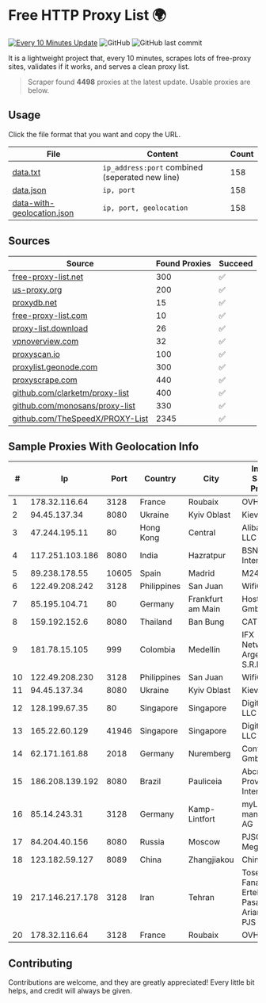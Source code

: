 
# Free HTTP Proxy List 🌍

[![Every 10 Minutes Update](https://github.com/mertguvencli/http-proxy-list/actions/workflows/main.yml/badge.svg?branch=main)](https://github.com/mertguvencli/http-proxy-list/actions/workflows/main.yml)
![GitHub](https://img.shields.io/github/license/mertguvencli/http-proxy-list)
![GitHub last commit](https://img.shields.io/github/last-commit/mertguvencli/http-proxy-list)

It is a lightweight project that, every 10 minutes, scrapes lots of free-proxy sites, validates if it works, and serves a clean proxy list.


> Scraper found **4498** proxies at the latest update. Usable proxies are below.

## Usage

Click the file format that you want and copy the URL.


|File|Content|Count|
|----|-------|-----|
|[data.txt](https://raw.githubusercontent.com/mertguvencli/http-proxy-list/main/proxy-list/data.txt)|`ip_address:port` combined (seperated new line)|158|
|[data.json](https://raw.githubusercontent.com/mertguvencli/http-proxy-list/main/proxy-list/data.json)|`ip, port`|158|
|[data-with-geolocation.json](https://raw.githubusercontent.com/mertguvencli/http-proxy-list/main/proxy-list/data-with-geolocation.json)|`ip, port, geolocation`|158|

## Sources

|Source|Found Proxies|Succeed|
|------|-------------|-------|
|[free-proxy-list.net](https://free-proxy-list.net)|300|✅|
|[us-proxy.org](https://www.us-proxy.org)|200|✅|
|[proxydb.net](http://proxydb.net)|15|✅|
|[free-proxy-list.com](https://free-proxy-list.com/?page=&port=&type%5B%5D=http&type%5B%5D=https&up_time=0&search=Search)|10|✅|
|[proxy-list.download](https://www.proxy-list.download/HTTP)|26|✅|
|[vpnoverview.com](https://vpnoverview.com/privacy/anonymous-browsing/free-proxy-servers)|32|✅|
|[proxyscan.io](https://www.proxyscan.io)|100|✅|
|[proxylist.geonode.com](https://proxylist.geonode.com/api/proxy-list?limit=300&page=1&sort_by=lastChecked&sort_type=desc&protocols=http,https)|300|✅|
|[proxyscrape.com](https://api.proxyscrape.com/v2/?request=displayproxies&protocol=http&timeout=10000&country=all&ssl=all&anonymity=all)|440|✅|
|[github.com/clarketm/proxy-list](https://raw.githubusercontent.com/clarketm/proxy-list/master/proxy-list-raw.txt)|400|✅|
|[github.com/monosans/proxy-list](https://raw.githubusercontent.com/monosans/proxy-list/main/proxies/http.txt)|330|✅|
|[github.com/TheSpeedX/PROXY-List](https://raw.githubusercontent.com/TheSpeedX/PROXY-List/master/http.txt)|2345|✅|


## Sample Proxies With Geolocation Info

|#|Ip|Port|Country|City|Internet Service Provider|
|-|--|----|-------|----|-------------------------|
|1|178.32.116.64|3128|France|Roubaix|OVH SAS|
|2|94.45.137.34|8080|Ukraine|Kyiv Oblast|Kievline LLC|
|3|47.244.195.11|80|Hong Kong|Central|Alibaba.com LLC|
|4|117.251.103.186|8080|India|Hazratpur|BSNL Internet|
|5|89.238.178.55|10605|Spain|Madrid|M247 Ltd|
|6|122.49.208.242|3128|Philippines|San Juan|WifiCity, Inc|
|7|85.195.104.71|80|Germany|Frankfurt am Main|Host Europe GmbH|
|8|159.192.152.6|8080|Thailand|Ban Bung|CAT-BB|
|9|181.78.15.105|999|Colombia|Medellín|IFX Networks Argentina S.R.L|
|10|122.49.208.230|3128|Philippines|San Juan|WifiCity, Inc|
|11|94.45.137.34|8080|Ukraine|Kyiv Oblast|Kievline LLC|
|12|128.199.67.35|80|Singapore|Singapore|DigitalOcean, LLC|
|13|165.22.60.129|41946|Singapore|Singapore|DigitalOcean, LLC|
|14|62.171.161.88|2018|Germany|Nuremberg|Contabo GmbH|
|15|186.208.139.192|8080|Brazil|Pauliceia|Abcrede Provedor De Internet Eireli|
|16|85.14.243.31|3128|Germany|Kamp-Lintfort|myLoc managed IT AG|
|17|84.204.40.156|8080|Russia|Moscow|PJSC MegaFon|
|18|123.182.59.127|8089|China|Zhangjiakou|Chinanet|
|19|217.146.217.178|3128|Iran|Tehran|Tose'h Fanavari Ertebabat Pasargad Arian Co. PJS|
|20|178.32.116.64|3128|France|Roubaix|OVH SAS|



## Contributing

Contributions are welcome, and they are greatly appreciated! Every
little bit helps, and credit will always be given.

